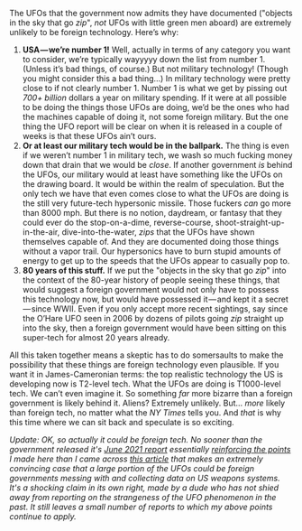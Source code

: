 
  

The UFOs that the government now admits they have documented ("objects in the sky that go _zip_", _not_ UFOs with little green men aboard) are extremely unlikely to be foreign technology. Here’s why:

1.  **USA — we’re number 1!** Well, actually in terms of any category you want to consider, we’re typically wayyyyy down the list from number 1. (Unless it’s bad things, of course.) But not military technology! (Though you might consider this a bad thing…) In military technology were pretty close to if not clearly number 1. Number 1 is what we get by pissing out _700+ billion_ dollars a year on military spending. If it were at all possible to be doing the things those UFOs are doing, we’d be the ones who had the machines capable of doing it, not some foreign military. But the one thing the UFO report will be clear on when it is released in a couple of weeks is that these UFOs ain’t ours.
2.  **Or at least our military tech would be in the ballpark.** The thing is even if we weren’t number 1 in military tech, we wash so much fucking money down that drain that we would be _close_. If another government _is_ behind the UFOs, our military would at least have something like the UFOs on the drawing board. It would be within the realm of speculation. But the only tech we have that even comes close to what the UFOs are doing is the still very future-tech hypersonic missile. Those fuckers _can_ go more than 8000 mph. But there is no notion, daydream, or fantasy that they could ever do the stop-on-a-dime, reverse-course, shoot-straight-up-in-the-air, dive-into-the-water, _zips_ that the UFOs have shown themselves capable of. And they are documented doing those things without a vapor trail. Our hypersonics have to burn stupid amounts of energy to get up to the speeds that the UFOs appear to casually pop to.
3.  **80 years of this stuff.** If we put the "objects in the sky that go _zip_" into the context of the 80-year history of people seeing these things, that would suggest a foreign government would not only have to possess this technology now, but would have possessed it — and kept it a secret — since WWII. Even if you only accept more recent sightings, say since the O’Hare UFO seen in 2006 by dozens of pilots going _zip_ straight up into the sky, then a foreign government would have been sitting on this super-tech for almost 20 years already.

All this taken together means a skeptic has to do somersaults to make the possibility that these things are foreign technology even plausible. If you want it in James-Cameronian terms: the top realistic technology the US is developing now is T2-level tech. What the UFOs are doing is T1000-level tech. We can’t even imagine it. So something _far_ more bizarre than a foreign government is likely behind it. Aliens? Extremely unlikely. But… _more_ likely than foreign tech, no matter what the _NY Times_ tells you. And _that_ is why this time where we can sit back and speculate is so exciting.

_Update: OK, so actually it could be foreign tech. No sooner than the government released it's [June 2021 report](https://www.dni.gov/files/ODNI/documents/assessments/Prelimary-Assessment-UAP-20210625.pdf) essentially [reinforcing the points](https://www.newyorker.com/news/daily-comment/the-unexplained-phenomena-of-the-ufo-report) I made here than I came across [this article](https://www.thedrive.com/the-war-zone/40054/adversary-drones-are-spying-on-the-u-s-and-the-pentagon-acts-like-theyre-ufos) that makes an extremely convincing case that a large portion of the UFOs could be foreign governments messing with and collecting data on US weapons systems. It's a shocking claim in its own right, made by a dude who has not shied away from reporting on the strangeness of the UFO phenomenon in the past. It still leaves a small number of reports to which my above points continue to apply._
